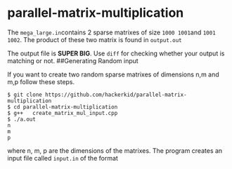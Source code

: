 # parallel-matrix-multiplication

The `mega_large.in`contains 2 sparse matrixes of size `1000 1001`and `1001 1002`. The product of these two matrix is found in `output.out`

The output file is **SUPER BIG**. Use `diff` for checking whether your output is matching or not. 
##Generating Random input

If you want to create two random sparse matrixes of dimensions n,m and m,p follow these steps. 

```
$ git clone https://github.com/hackerkid/parallel-matrix-multiplication
$ cd parallel-matrix-multiplication
$ g++  	create_matrix_mul_input.cpp
$ ./a.out
n
m
p
```

where n, m, p are the dimensions of the matrixes. The program creates an input file called `input.in` of the format


